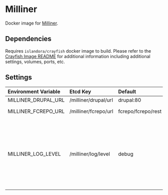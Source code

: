 # Milliner

Docker image for [Milliner].

## Dependencies

Requires `islandora/crayfish` docker image to build. Please refer to the
[Crayfish Image README](../crayfish/README.md) for additional information including
additional settings, volumes, ports, etc.

## Settings

| Environment Variable | Etcd Key             | Default            | Description                                                                                       |
| :------------------- | :------------------- | :----------------- | :------------------------------------------------------------------------------------------------ |
| MILLINER_DRUPAL_URL  | /milliner/drupal/url | drupal:80          | Drupal URL                                                                                        |
| MILLINER_FCREPO_URL  | /milliner/fcrepo/url | fcrepo/fcrepo/rest | Fcrepo Rest API URL                                                                               |
| MILLINER_LOG_LEVEL   | /milliner/log/level  | debug              | Log level. Possible Values: debug, info, notice, warning, error, critical, alert, emergency, none |

[Milliner]: https://github.com/Islandora/Crayfish/tree/main/Milliner

